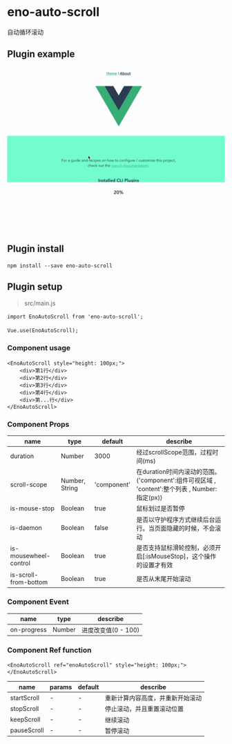 # eno-auto-scroll

自动循环滚动

## Plugin example
![example.gif](example.gif)

## Plugin install
```
npm install --save eno-auto-scroll
```

## Plugin setup
> src/main.js

```
import EnoAutoScroll from 'eno-auto-scroll';

Vue.use(EnoAutoScroll);
```

### Component usage
```
<EnoAutoScroll style="height: 100px;">
    <div>第1行</div>
    <div>第2行</div>
    <div>第3行</div>
    <div>第4行</div>
    <div>第...行</div>
</EnoAutoScroll>
```

### Component Props

| name | type | default | describe |
| --- | --- | --- | --- |
| duration | Number | 3000 | 经过scrollScope范围，过程时间(ms) |
| scroll-scope | Number, String | 'component' | 在duration时间内滚动的范围。('component':组件可视区域 , 'content':整个列表 , Number:指定(px)) |
| is-mouse-stop | Boolean | true | 鼠标划过是否暂停 |
| is-daemon | Boolean | false | 是否以守护程序方式继续后台运行。当页面隐藏的时候，不会滚动 |
| is-mousewheel-control | Boolean | true | 是否支持鼠标滑轮控制，必须开启[:isMouseStop]，这个操作的设置才有效 |
| is-scroll-from-bottom | Boolean | true | 是否从末尾开始滚动 |


### Component Event
| name | type | describe |
| --- | --- | --- |
| on-progress | Number | 进度改变值(0 - 100) |


### Component Ref function
```vue]
<EnoAutoScroll ref="enoAutoScroll" style="height: 100px;">
</EnoAutoScroll>
```
| name | params | default | describe |
| --- | --- | --- | --- |
| startScroll | - | - | 重新计算内容高度，并重新开始滚动 |
| stopScroll | - | - | 停止滚动，并且重置滚动位置 |
| keepScroll | - | - | 继续滚动 |
| pauseScroll | - | - | 暂停滚动 |
